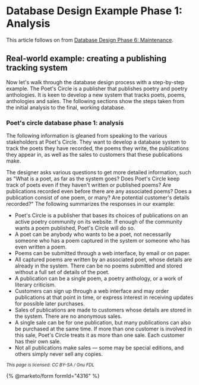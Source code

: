 
# Database Design Example Phase 1: Analysis

This article follows on from [Database Design Phase 6: Maintenance](database-design-phase-6-maintenance.md).


## Real-world example: creating a publishing tracking system


Now let's walk through the database design process with a step-by-step example. The Poet's Circle is a publisher that publishes poetry and poetry anthologies. It is keen to develop a new system that tracks poets, poems, anthologies and sales. The following sections show the steps taken from the initial analysis to the final, working database.


### Poet's circle database phase 1: analysis


The following information is gleaned from speaking to the various stakeholders at Poet's Circle. They want to develop a database system to track the poets they have recorded, the poems they write, the publications they appear in, as well as the sales to customers that these publications make.


The designer asks various questions to get more detailed information, such as "What is a poet, as far as the system goes? Does Poet's Circle keep track of poets even if they haven't written or published poems? Are publications recorded even before there are any associated poems? Does a publication consist of one poem, or many? Are potential customer's details recorded?" The following summarizes the responses in our example:


* Poet's Circle is a publisher that bases its choices of publications on an active poetry community on its website. If enough of the community wants a poem published, Poet's Circle will do so.
* A poet can be anybody who wants to be a poet, not necessarily someone who has a poem captured in the system or someone who has even written a poem.
* Poems can be submitted through a web interface, by email or on paper.
* All captured poems are written by an associated poet, whose details are already in the system. There can be no poems submitted and stored without a full set of details of the poet.
* A publication can be a single poem, a poetry anthology, or a work of literary criticism.
* Customers can sign up through a web interface and may order publications at that point in time, or express interest in receiving updates for possible later purchases.
* Sales of publications are made to customers whose details are stored in the system. There are no anonymous sales.
* A single sale can be for one publication, but many publications can also be purchased at the same time. If more than one customer is involved in this sale, Poet's Circle treats it as more than one sale. Each customer has their own sale.
* Not all publications make sales — some may be special editions, and others simply never sell any copies.


<sub>_This page is licensed: CC BY-SA / Gnu FDL_</sub>


{% @marketo/form formId="4316" %}
